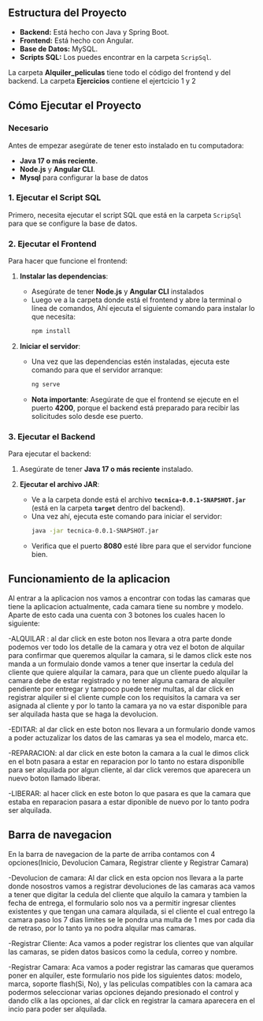 
## Estructura del Proyecto

- **Backend:** Está hecho con Java y Spring Boot.
- **Frontend:** Está hecho con Angular.
- **Base de Datos:** MySQL.
- **Scripts SQL:** Los puedes encontrar en la carpeta `ScripSql`.

La carpeta **Alquiler_peliculas** tiene todo el código del frontend y del backend.
La carpeta **Ejercicios** contiene el ejertcicio 1 y 2

## Cómo Ejecutar el Proyecto

### Necesario

Antes de empezar asegúrate de tener esto instalado en tu computadora:

- **Java 17 o más reciente.**
- **Node.js** y **Angular CLI**.
- **Mysql** para configurar la base de datos

### 1. **Ejecutar el Script SQL**

Primero, necesita ejecutar el script SQL que está en la carpeta `ScripSql` para que se configure la base de datos.

### 2. **Ejecutar el Frontend**

Para hacer que funcione el frontend:

1. **Instalar las dependencias**:
   - Asegúrate de tener **Node.js** y **Angular CLI** instalados
   - Luego ve a la carpeta donde está el frontend y abre la terminal o línea de comandos, Ahí ejecuta el siguiente comando para instalar lo que necesita:
     ```bash
     npm install
     ```

2. **Iniciar el servidor**:
   - Una vez que las dependencias estén instaladas, ejecuta este comando para que el servidor arranque:
     ```bash
     ng serve
     ```
   - **Nota importante**: Asegúrate de que el frontend se ejecute en el puerto **4200**, porque el backend está preparado para recibir las solicitudes solo desde ese puerto.

### 3. **Ejecutar el Backend**

Para ejecutar el backend:

1. Asegúrate de tener **Java 17 o más reciente** instalado.

2. **Ejecutar el archivo JAR**:
   - Ve a la carpeta donde está el archivo **`tecnica-0.0.1-SNAPSHOT.jar`** (está en la carpeta **`target`** dentro del backend).
   - Una vez ahí, ejecuta este comando para iniciar el servidor:
     ```bash
     java -jar tecnica-0.0.1-SNAPSHOT.jar
     ```
   - Verifica que el puerto **8080** esté libre para que el servidor funcione bien.

## Funcionamiento de la aplicacion
Al entrar a la aplicacion nos vamos a encontrar con todas las camaras que tiene la aplicacion actualmente, cada camara tiene su nombre y modelo. 
Aparte de esto cada una cuenta con 3 botones los cuales hacen lo siguiente:

-ALQUILAR : al dar click en este boton nos llevara a otra parte donde podemos ver todo los detalle de la camara y otra vez el boton de alquilar
para confirmar que queremos alquilar la camara, si le damos click este nos manda a un  formulaio donde vamos a tener que insertar la
 cedula del cliente que quiere alquilar la camara, para que un cliente puedo alquilar la camara debe de estar registrado y no tener alguna camara 
 de alquiler pendiente por entregar y tampoco puede tener multas, al dar click en registrar alquiler  si el cliente cumple con los requisitos
 la camara va ser asignada al cliente y por lo tanto la camara ya no va estar disponible para ser alquilada hasta que se haga la devolucion.

 -EDITAR: al dar click en este boton nos llevara a un formulario donde vamos a poder actuzalizar los datos de las camaras ya sea el modelo, marca etc.

 -REPARACION: al dar click en este boton la camara a la cual le dimos click en el botn pasara a estar en reparacion por lo tanto no estara disponiblle
 para ser alquilada por algun cliente, al dar click veremos que aparecera un nuevo boton llamado liberar.

 -LIBERAR: al hacer click en este boton lo que pasara es que la camara que estaba en reparacion pasara a estar diponible de nuevo
 por lo tanto podra ser alquilada.

## Barra de navegacion
 En la barra de navegacion de la parte de arriba contamos con 4 opciones(Inicio, Devolucion Camara, Registrar cliente y Registrar Camara)

 -Devolucion de camara: Al dar click en esta opcion nos llevara a la parte donde nosostros vamos a registrar devoluciones de las camaras
 aca vamos a tener que digitar la cedula del cliente que alquilo la camara y tambien la fecha de entrega, el formulario solo nos va a permitir 
 ingresar clientes existentes y que tengan una  camara alquilada, si el cliente el cual entrego la camara paso los 7 dias limites se le pondra 
 una multa de 1 mes por cada dia de retraso, por lo tanto ya no podra alquilar mas camaras.

 -Registrar Cliente: Aca vamos a poder registrar los clientes que van alquilar las camaras, se piden datos basicos como la cedula, correo y nombre.

 -Registrar Camara: Aca vamos a poder registrar las camaras que queramos poner en alquiler, este formulario nos pide los siguientes datos: modelo, marca, soporte flash(Si, No),
 y las peliculas compatibles con la camara aca podermos seleccionar varias opciones dejando presionado el control y dando clik a las opciones, al dar click en registrar la camara
 aparecera en el incio para poder ser alquilada.
 
 
